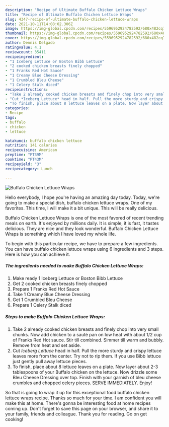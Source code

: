 ```yaml
---
description: "Recipe of Ultimate Buffalo Chicken Lettuce Wraps"
title: "Recipe of Ultimate Buffalo Chicken Lettuce Wraps"
slug: 4347-recipe-of-ultimate-buffalo-chicken-lettuce-wraps
date: 2021-10-11T14:08:02.306Z
image: https://img-global.cpcdn.com/recipes/5596952924782592/680x482cq70/buffalo-chicken-lettuce-wraps-recipe-main-photo.jpg
thumbnail: https://img-global.cpcdn.com/recipes/5596952924782592/680x482cq70/buffalo-chicken-lettuce-wraps-recipe-main-photo.jpg
cover: https://img-global.cpcdn.com/recipes/5596952924782592/680x482cq70/buffalo-chicken-lettuce-wraps-recipe-main-photo.jpg
author: Dennis Delgado
ratingvalue: 4.1
reviewcount: 35411
recipeingredient:
- "1 Iceberg Lettuce or Boston Bibb Lettuce"
- "2 cooked chicken breasts finely chopped"
- "1 Franks Red Hot Sauce"
- "1 Creamy Blue Cheese Dressing"
- "1 Crumbled Bleu Cheese"
- "1 Celery Stalk diced"
recipeinstructions:
- "Take 2 already cooked chicken breasts and finely chop into very small chunks. Now add chicken to a sauté pan on low heat with about 1/2 cup of Franks Red Hot sauce. Stir till combined. Simmer till warm and bubbly. Remove from heat and set aside."
- "Cut *Iceberg Lettuce* head in half. Pull the more sturdy and crispy lettuce leaves more from the center. Try not to rip them. If you use Bibb lettuce just gently pull away lettuce  pieces."
- "To finish, place about 8 lettuce leaves on a plate. Now layer about 2-3 tablespoons of your Buffalo chicken on the lettuce. Now drizzle some Bleu Cheese Dressing over top. Finish with your garnish of bleu cheese crumbles and chopped celery pieces. SERVE IMMEDIATELY.  Enjoy!"
categories:
- Recipe
tags:
- buffalo
- chicken
- lettuce

katakunci: buffalo chicken lettuce 
nutrition: 141 calories
recipecuisine: American
preptime: "PT39M"
cooktime: "PT43M"
recipeyield: "3"
recipecategory: Lunch

---
```



![Buffalo Chicken Lettuce Wraps](https://img-global.cpcdn.com/recipes/5596952924782592/680x482cq70/buffalo-chicken-lettuce-wraps-recipe-main-photo.jpg)

Hello everybody, I hope you're having an amazing day today. Today, we're going to make a special dish, buffalo chicken lettuce wraps. One of my favorites. This time, I will make it a bit unique. This will be really delicious.

Buffalo Chicken Lettuce Wraps is one of the most favored of recent trending meals on earth. It's enjoyed by millions daily. It is simple, it is fast, it tastes delicious. They are nice and they look wonderful. Buffalo Chicken Lettuce Wraps is something which I have loved my whole life.




To begin with this particular recipe, we have to prepare a few ingredients. You can have buffalo chicken lettuce wraps using 6 ingredients and 3 steps. Here is how you can achieve it.

<!--inarticleads1-->

##### The ingredients needed to make Buffalo Chicken Lettuce Wraps:

1. Make ready 1 Iceberg Lettuce or Boston Bibb Lettuce
1. Get 2 cooked chicken breasts finely chopped
1. Prepare 1 Franks Red Hot Sauce
1. Take 1 Creamy Blue Cheese Dressing
1. Get 1 Crumbled Bleu Cheese
1. Prepare 1 Celery Stalk diced




<!--inarticleads2-->

##### Steps to make Buffalo Chicken Lettuce Wraps:

1. Take 2 already cooked chicken breasts and finely chop into very small chunks. Now add chicken to a sauté pan on low heat with about 1/2 cup of Franks Red Hot sauce. Stir till combined. Simmer till warm and bubbly. Remove from heat and set aside.
1. Cut *Iceberg Lettuce* head in half. Pull the more sturdy and crispy lettuce leaves more from the center. Try not to rip them. If you use Bibb lettuce just gently pull away lettuce  pieces.
1. To finish, place about 8 lettuce leaves on a plate. Now layer about 2-3 tablespoons of your Buffalo chicken on the lettuce. Now drizzle some Bleu Cheese Dressing over top. Finish with your garnish of bleu cheese crumbles and chopped celery pieces. SERVE IMMEDIATELY.  Enjoy!




So that is going to wrap it up for this exceptional food buffalo chicken lettuce wraps recipe. Thanks so much for your time. I am confident you will make this at home. There's gonna be interesting food at home recipes coming up. Don't forget to save this page on your browser, and share it to your family, friends and colleague. Thank you for reading. Go on get cooking!
